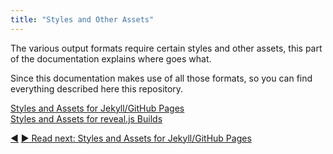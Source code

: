 ```yaml
---
title: "Styles and Other Assets"
---
```



<summary>The various output formats require certain styles and other assets, this part of the documentation explains where goes what.</summary>

Since this documentation makes use of all those formats, so you can find everything described here this repository.


<dl>

  <dt><a href="jekyll-builds.html">Styles and Assets for Jekyll/GitHub Pages</a></dt>
  <dd></dd>

  <dt><a href="reveal.js-builds.html">Styles and Assets for reveal.js Builds</a></dt>
  <dd></dd>
</dl>


<div class="bottom-nav">
<a href="mdimg.html" title="Back to: mdimg">◀</a> <a href="jekyll-builds.html" title="Read next: Styles and Assets for Jekyll/GitHub Pages">▶ Read next: Styles and Assets for Jekyll/GitHub Pages</a>
</div>


<script type="text/javascript">
Mousetrap.bind('g n', function() {
    window.location.href = 'jekyll-builds.html';
    return false;
});
</script>

